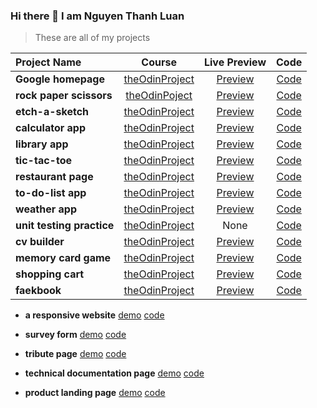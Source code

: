 ### Hi there 👋 I am Nguyen Thanh Luan

> These are all of my projects

| Project Name | Course | Live Preview | Code |
|:---|:---:|:---:|:---:|
| **Google homepage** | [theOdinProject](https://www.theodinproject.com/paths/foundations/courses/foundations/lessons/html-css) |[Preview](https://thanh-luan-nguyen.github.io/google-homepage) | [Code](https://github.com/thanh-luan-nguyen/google-homepage)|
| **rock paper scissors** | [theOdinPoject](https://www.theodinproject.com/paths/foundations/courses/foundations/lessons/rock-paper-scissors) | [Preview](https://thanh-luan-nguyen.github.io/rock-paper-scissors) | [Code](https://github.com/thanh-luan-nguyen/rock-paper-scissors) |
| **etch-a-sketch** | [theOdinProject](https://www.theodinproject.com/paths/foundations/courses/foundations/lessons/etch-a-sketch-project) | [Preview](https://thanh-luan-nguyen.github.io/etch-a-sketch) | [Code](https://github.com/thanh-luan-nguyen/etch-a-sketch.github.io) |
| **calculator app** | [theOdinProject](https://www.theodinproject.com/paths/foundations/courses/foundations/lessons/calculator) | [Preview](https://thanh-luan-nguyen.github.io/calculator-app) | [Code](https://github.com/thanh-luan-nguyen/calculator-app.github.io) |
| **library app** | [theOdinProject](https://www.theodinproject.com/paths/full-stack-javascript/courses/javascript/lessons/library) | [Preview](https://thanh-luan-nguyen.github.io/library) | [Code](https://github.com/thanh-luan-nguyen/library.github.io) |
| **tic-tac-toe** | [theOdinProject](https://www.theodinproject.com/paths/full-stack-javascript/courses/javascript/lessons/tic-tac-toe) | [Preview](https://thanh-luan-nguyen.github.io/tic-tac-toe) | [Code](https://github.com/thanh-luan-nguyen/tic-tac-toe.github.io) |
| **restaurant page** | [theOdinProject](https://www.theodinproject.com/paths/full-stack-javascript/courses/javascript/lessons/restaurant-page) | [Preview](https://thanh-luan-nguyen.github.io/restaurant-page) | [Code](https://github.com/thanh-luan-nguyen/restaurant-page.github.io) |
| **to-do-list app** | [theOdinProject](https://www.theodinproject.com/paths/full-stack-javascript/courses/javascript/lessons/todo-list) | [Preview](https://thanh-luan-nguyen.github.io/to-do-list) | [Code](https://github.com/thanh-luan-nguyen/to-do-list.github.io) |
| **weather app** | [theOdinProject](https://www.theodinproject.com/paths/full-stack-javascript/courses/javascript/lessons/weather-app) | [Preview](https://thanh-luan-nguyen.github.io/weather-app) | [Code](https://github.com/thanh-luan-nguyen/weather-app) |
| **unit testing practice** | [theOdinProject](https://www.theodinproject.com/paths/full-stack-javascript/courses/javascript/lessons/testing-practice) | None | [Code](https://github.com/thanh-luan-nguyen/testing-practice) |
| **cv builder** | [theOdinProject](https://www.theodinproject.com/paths/full-stack-javascript/courses/javascript/lessons/cv-application) | [Preview](https://thanh-luan-nguyen.github.io/cv-builder) | [Code](https://github.com/thanh-luan-nguyen/cv-builder) |
| **memory card game** | [theOdinProject](https://www.theodinproject.com/paths/full-stack-javascript/courses/javascript/lessons/memory-card) | [Preview](https://thanh-luan-nguyen.github.io/memory-card-game) | [Code](https://github.com/thanh-luan-nguyen/memory-card-game) |
| **shopping cart** | [theOdinProject](https://www.theodinproject.com/paths/full-stack-javascript/courses/javascript/lessons/shopping-cart) | [Preview](https://thanh-luan-nguyen.github.io/shopping-cart) | [Code](https://github.com/thanh-luan-nguyen/shopping-cart) |
| **faekbook** | [theOdinProject]() | [Preview](https://thanh-luan-nguyen.github.io/*) | [Code](https://github.com/thanh-luan-nguyen/*) |

- **a responsive website** [demo](https://nguyen-thanh-luan-github.github.io/a-responsive-website-github.io/) [code](https://github.com/NGUYEN-THANH-LUAN-github/a-responsive-website-github.io)

- **survey form** [demo](https://nguyen-thanh-luan-github.github.io/survey-form.github.io/) [code](https://github.com/NGUYEN-THANH-LUAN-github/survey-form.github.io)

- **tribute page** [demo](https://nguyen-thanh-luan-github.github.io/tribute-page.github.io/) [code](https://github.com/NGUYEN-THANH-LUAN-github/tribute-page.github.io)

- **technical documentation page** [demo](https://nguyen-thanh-luan-github.github.io/technical-documentation-page.github.io/) [code](https://github.com/NGUYEN-THANH-LUAN-github/technical-documentation-page.github.io)

- **product landing page** [demo](https://nguyen-thanh-luan-github.github.io/product-landing-page.github.io/) [code](https://github.com/NGUYEN-THANH-LUAN-github/product-landing-page.github.io)

<!--
**thanh-luan-nguyen/thanh-luan-nguyen** is a ✨ _special_ ✨ repository because its `README.md` (this file) appears on your GitHub profile.

Here are some ideas to get you started:

- 🔭 I’m currently working on ...
- 🌱 I’m currently learning ...
- 👯 I’m looking to collaborate on ...
- 🤔 I’m looking for help with ...
- 💬 Ask me about ...
- 📫 How to reach me: ...
- 😄 Pronouns: ...
- ⚡ Fun fact: ...
-->
